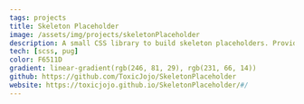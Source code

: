 ```yaml
---
tags: projects
title: Skeleton Placeholder
image: /assets/img/projects/skeletonPlaceholder
description: A small CSS library to build skeleton placeholders. Provides different customization such as color, size or animations.
tech: [scss, pug]
color: F6511D
gradient: linear-gradient(rgb(246, 81, 29), rgb(231, 66, 14))
github: https://github.com/ToxicJojo/SkeletonPlaceholder
website: https://toxicjojo.github.io/SkeletonPlaceholder/#/
---
```

